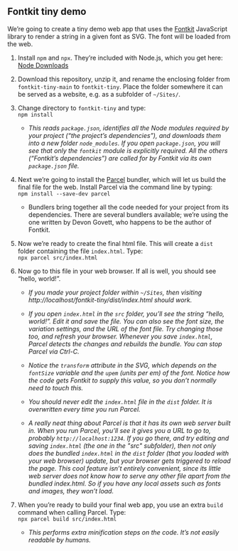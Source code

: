 ## Fontkit tiny demo

We’re going to create a tiny demo web app that uses the [Fontkit](https://github.com/foliojs/fontkit) JavaScript library to render a string in a given font as SVG. The font will be loaded from the web.

1. Install `npm` and `npx`. They’re included with Node.js, which you get here: [Node Downloads](https://nodejs.org/en/download)

2. Download this repository, unzip it, and rename the enclosing folder from `fontkit-tiny-main` to `fontkit-tiny`. Place the folder somewhere it can be served as a website, e.g. as a subfolder of `~/Sites/`.

3. Change directory to `fontkit-tiny` and type:  
`npm install`
	* _This reads `package.json`, identifies all the Node modules required by your project (“the project’s dependencies”), and downloads them into a new folder `node_modules`. If you open `package.json`, you will see that only the `fontkit` module is explicitly required. All the others (“Fontkit’s dependencies”) are called for by Fontkit via its own `package.json` file._

4. Next we’re going to install the [Parcel](https://parceljs.org) bundler, which will let us build the final file for the web. Install Parcel via the command line by typing:  
`npm install --save-dev parcel`

	* Bundlers bring together all the code needed for your project from its dependencies. There are several bundlers available; we’re using the one written by Devon Govett, who happens to be the author of Fontkit.

5. Now we’re ready to create the final html file. This will create a `dist` folder containing the file `index.html`. Type:  
`npx parcel src/index.html`

6. Now go to this file in your web browser. If all is well, you should see “hello, world!”.

	* _If you made your project folder within `~/Sites`, then visiting http://localhost/fontkit-tiny/dist/index.html should work._

	* _If you open `index.html` in the `src` folder, you’ll see the string “hello, world!”. Edit it and save the file. You can also see the font size, the variation settings, and the URL of the font file. Try changing those too, and refresh your browser. Whenever you save `index.html`, Parcel detects the changes and rebuilds the bundle. You can stop Parcel via Ctrl-C._

	* _Notice the `transform` attribute in the SVG, which depends on the `fontSize` variable and the `upem` (units per em) of the font. Notice how the code gets Fontkit to supply this value, so you don’t normally need to touch this._

	* _You should never edit the `index.html` file in the `dist` folder. It is overwritten every time you run Parcel._

	* _A really neat thing about Parcel is that it has its own web server built in. When you run Parcel, you’ll see it gives you a URL to go to, probably `http://localhost:1234`. If you go there, and try editing and saving `index.html` (the one in the "src" subfolder), then not only does the bundled `index.html` in the `dist` folder (that you loaded with your web browser) update, but your browser gets triggered to reload the page. This cool feature isn’t entirely convenient, since its little web server does not know how to serve any other file apart from the bundled index.html. So if you have any local assets such as fonts and images, they won’t load._

7. When you’re ready to build your final web app, you use an extra `build` command when calling Parcel. Type:  
`npx parcel build src/index.html`

	* _This performs extra minification steps on the code. It’s not easily readable by humans._
